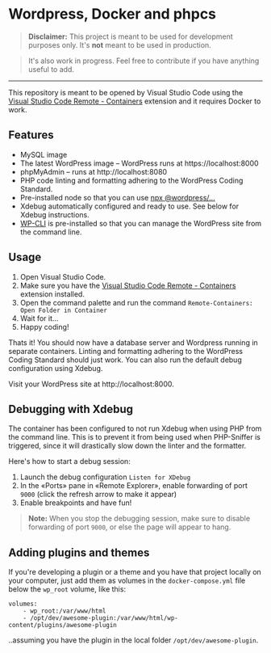 # Wordpress, Docker and phpcs

> **Disclaimer:** This project is meant to be used for development purposes only. It's **not** meant to be used in production.

> It's also work in progress. Feel free to contribute if you have anything useful to add.

---

This repository is meant to be opened by Visual Studio Code using the [Visual Studio Code Remote - Containers](https://marketplace.visualstudio.com/items?itemName=ms-vscode-remote.remote-containers) extension and it requires Docker to work.

## Features
- MySQL image
- The latest WordPress image – WordPress runs at https://localhost:8000
- phpMyAdmin – runs at http://localhost:8080
- PHP code linting and formatting adhering to the WordPress Coding Standard.
- Pre-installed node so that you can use [npx @wordpress/...](https://developer.wordpress.org/block-editor/packages/#using-the-packages-via-npm)
- Xdebug automatically configured and ready to use. See below for Xdebug instructions.
- [WP-CLI](https://wp-cli.org/) is pre-installed so that you can manage the WordPress site from the command line.

## Usage
1. Open Visual Studio Code.
2. Make sure you have the [Visual Studio Code Remote - Containers](https://marketplace.visualstudio.com/items?itemName=ms-vscode-remote.remote-containers) extension installed.
3. Open the command palette and run the command `Remote-Containers: Open Folder in Container`
4. Wait for it...
5. Happy coding!

Thats it! You should now have a database server and Wordpress running in separate containers. Linting and formatting adhering to the WordPress Coding Standard should just work. You can also run the default debug configuration using Xdebug.

Visit your WordPress site at http://localhost:8000.

## Debugging with Xdebug
The container has been configured to not run Xdebug when using PHP from the command line. This is to prevent it from being used when PHP-Sniffer is triggered, since it will drastically slow down the linter and the formatter.

Here's how to start a debug session:
1. Launch the debug configuration `Listen for XDebug`
2. In the «Ports» pane in «Remote Explorer», enable forwarding of port `9000` (click the refresh arrow to make it appear)
3. Enable breakpoints and have fun!

> **Note:** When you stop the debugging session, make sure to disable forwarding of port `9000`, or else the page will appear to hang.

## Adding plugins and themes
If you're developing a plugin or a theme and you have that project locally on your computer, just add them as volumes in the `docker-compose.yml` file below the `wp_root` volume, like this:

```
volumes:
    - wp_root:/var/www/html
    - /opt/dev/awesome-plugin:/var/www/html/wp-content/plugins/awesome-plugin
```

..assuming you have the plugin in the local folder `/opt/dev/awesome-plugin`.
